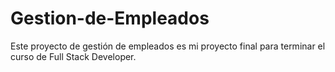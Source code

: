 # Gestion-de-Empleados
Este proyecto de gestión de empleados es mi proyecto final para terminar el curso de Full Stack Developer.
